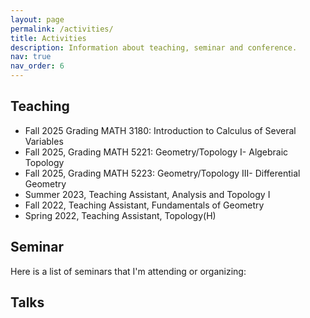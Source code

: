 ```yaml
---
layout: page
permalink: /activities/
title: Activities
description: Information about teaching, seminar and conference.
nav: true
nav_order: 6
---
```


## Teaching

- Fall 2025 Grading MATH 3180: Introduction to Calculus of Several Variables 
- Fall 2025, Grading MATH 5221: Geometry/Topology I- Algebraic Topology 
- Fall 2025, Grading MATH 5223: Geometry/Topology III- Differential Geometry 
- Summer 2023, Teaching Assistant, Analysis and Topology I 
- Fall 2022, Teaching Assistant, Fundamentals of Geometry 
- Spring 2022, Teaching Assistant, Topology(H)

## Seminar

Here is a list of seminars that I'm attending or organizing:


## Talks

<!-- ## Conference

For now, this page is assumed to be a static description of your courses. You can convert it to a collection similar to `_projects/` so that you can have a dedicated page for each course.

Organize your courses by years, topics, or universities, however you like! -->
